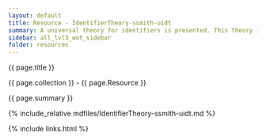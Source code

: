 ```yaml
---
layout: default
title: Resource - IdentifierTheory-ssmith-uidt
summary: A universal theory for identifiers is presented. This theory is based on a unified model of identifiers that include cryptographic autonomic identifiers (AIDs) and legitimized (authorized) human meani
sidebar: all_lvl3_wot_sidebar
folder: resources
---
```


{{ page.title }}

{{ page.collection }} - {{ page.Resource }}

   {{ page.summary }}

{% include_relative mdfiles/IdentifierTheory-ssmith-uidt.md %}

 {% include links.html %} 
